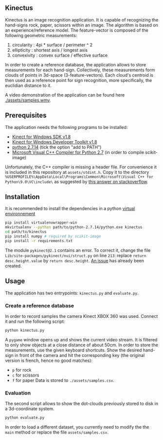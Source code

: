 
Kinectus
---
Kinectus is an image recognition application. It is capable of recognizing the hand-signs rock, paper, scissors within an image. The algorithm is based on an experience/reference model. The feature-vector is composed of the following geometric measurements:

1. circularity : 4pi * surface / perimeter ^ 2
2. ellipticity : shortest axis / longest axis
3. convexivity : convex surface / effective surface

In order to create a reference database, the application allows to store measurements for each hand-sign. Collectively, these measurements form clouds of points in 3d-space (3-feature-vectors). Each cloud's centroid is then used as a reference point for sign recognition, more specifically, the euclidian distance to it.

A video demonstration of the application can be found here [./assets/samples.wmv](assets/samples.wmv).

Prerequisites
---
The application needs the following programs to be installed:

- [Kinect for Windows SDK v1.8][1]
- [Kinect for Windows Developer Toolkit v1.8][2]
- [python 2.7.14][5] (tick the option "add to PATH")
- [Microsoft Visual C++ Compiler for Python 2.7][3] (in order to compile scikit-image)

Unfortunately, the C++ compiler is missing a header file. For convenience it is included in this repository at `assets/stdint.h`. Copy it to the directory `%USERPROFILE%\AppData\Local\Programs\Common\Microsoft\Visual C++ for Python\9.0\VC\include\` as suggested by [this answer on stackoverflow][4].

Installation
---
It is recommended to install the dependencies in a python [virtual environnement][7]
```sh
pip install virtualenvwrapper-win
mkvirtualenv --python path/to/python-2.7.14/python.exe kinectus
cd path/to/kinectus
pip install numpy # required by scikit-image
pip install -r requirements.txt
```

The module `pykinect@2.1` contains an error. To correct it, change the file `Lib/site-packages/pykinect/nui/struct.py` on line `213`: replace `return desc.height.value` by `return desc.height`. [An issue][6] has already been created.

Usage
---
The application has two entrypoints: `kinectus.py` and `evaluate.py`.

### Create a reference database
In order to record samples the camera Kinect XBOX 360 was used. Connect it and run the following script:
```sh
python kinectus.py
```
A `pygame` window opens up and shows the current video stream. It is filtered to only show objects at a close distance of about 50cm. In order to store the measurements, use the given keyboard shortcuts. Show the desired hand-sign in front of the camera and hit the corresponding key (the original version is french, hence no good matches):
- `p` for rock
- `c` for scissors
- `f` for paper 
Data is stored to `./assets/samples.csv`.

### Evaluation
The second script allows to show the dot-clouds previously stored to disk in a 3d-coordinate system.
```sh
python evaluate.py 
```
In order to load a different dataset, you currently need to modify the the `main` method or replace the file `assets/samples.csv`.

[1]: https://www.microsoft.com/en-us/download/confirmation.aspx?id=40278
[2]: https://www.microsoft.com/en-us/download/confirmation.aspx?id=40276
[3]: https://wiki.python.org/moin/WindowsCompilers
[4]: https://stackoverflow.com/questions/44865576/python-scikit-image-install-failing-using-pip
[5]: https://www.python.org/ftp/python/2.7.14/python-2.7.14.msi
[6]: https://github.com/Microsoft/PTVS/issues/3717
[7]: https://virtualenvwrapper.readthedocs.io/en/latest/